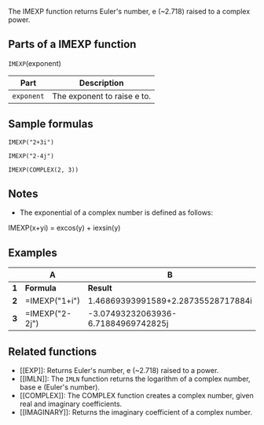 The IMEXP function returns Euler's number, e (~2.718) raised to a complex power.

Parts of a IMEXP function
-------------------------

`IMEXP`(exponent)

| Part | Description |
| --- | --- |
| `exponent` | The exponent to raise e to. |

Sample formulas
---------------

`IMEXP("2+3i")`

`IMEXP("2-4j")`

`IMEXP(COMPLEX(2, 3))`

Notes
-----

* The exponential of a complex number is defined as follows:

IMEXP(x+yi) = excos(y) + iexsin(y)

Examples
--------

|  | A | B |
| --- | --- | --- |
| **1** | **Formula** | **Result** |
| **2** | =IMEXP("1+i") | 1.46869393991589+2.28735528717884i |
| **3** | =IMEXP("2-2j") | -3.07493232063936-6.71884969742825j |

Related functions
-----------------

* [[EXP]]: Returns Euler's number, e (~2.718) raised to a power.
* [[IMLN]]: The `IMLN` function returns the logarithm of a complex number, base e (Euler's number).
* [[COMPLEX]]: The COMPLEX function creates a complex number, given real and imaginary coefficients.
* [[IMAGINARY]]: Returns the imaginary coefficient of a complex number.